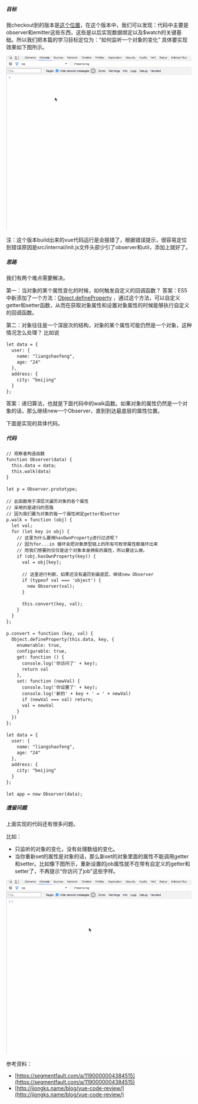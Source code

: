 ##### 目标
我checkout到的版本是[这个位置](https://github.com/vuejs/vue/tree/706c67d1d013577fdbfab258bca78557419cba7c)，在这个版本中，我们可以发现：代码中主要是observer和emitter这些东西，这些是以后实现数据绑定以及$watch的关键基础。所以我们把本篇的学习目标定位为：“如何监听一个对象的变化” 具体要实现效果如下图所示。

![](/static/images/article/4/demo1.gif)

注：这个版本build出来的vue代码运行是会报错了，根据错误提示，很容易定位到错误原因是src/internal/init.js文件头部少引了observer和util，添加上就好了。

##### 思路
我们有两个难点需要解决。

第一：当对象的某个属性变化的时候，如何触发自定义的回调函数？
答案：ES5中新添加了一个方法：[Object.defineProperty](https://developer.mozilla.org/en-US/docs/Web/JavaScript/Reference/Global_Objects/Object/defineProperty) ，通过这个方法，可以自定义getter和setter函数，从而在获取对象属性和设置对象属性的时候能够执行自定义的回调函数。

第二：对象往往是一个深层次的结构，对象的某个属性可能仍然是一个对象，这种情况怎么处理？
比如说
```
let data = {
  user: {
    name: "liangshaofeng",
    age: "24"
  },
  address: {
    city: "beijing"
  }
};
```
答案：递归算法，也就是下面代码中的walk函数。如果对象的属性仍然是一个对象的话，那么继续new一个Observer，直到到达最底层的属性位置。

下面是实现的具体代码。

##### 代码
```
// 观察者构造函数
function Observer(data) {
  this.data = data;
  this.walk(data)
}

let p = Observer.prototype;

// 此函数用于深层次遍历对象的各个属性
// 采用的是递归的思路
// 因为我们要为对象的每一个属性绑定getter和setter
p.walk = function (obj) {
  let val;
  for (let key in obj) {
    // 这里为什么要用hasOwnProperty进行过滤呢？
    // 因为for...in 循环会把对象原型链上的所有可枚举属性都循环出来
    // 而我们想要的仅仅是这个对象本身拥有的属性，所以要这么做。
    if (obj.hasOwnProperty(key)) {
      val = obj[key];

      // 这里进行判断，如果还没有遍历到最底层，继续new Observer
      if (typeof val === 'object') {
        new Observer(val);
      }

      this.convert(key, val);
    }
  }
};

p.convert = function (key, val) {
  Object.defineProperty(this.data, key, {
    enumerable: true,
    configurable: true,
    get: function () {
      console.log('你访问了' + key);
      return val
    },
    set: function (newVal) {
      console.log('你设置了' + key);
      console.log('新的' + key + ' = ' + newVal)
      if (newVal === val) return;
      val = newVal
    }
  })
};

let data = {
  user: {
    name: "liangshaofeng",
    age: "24"
  },
  address: {
    city: "beijing"
  }
};

let app = new Observer(data);
```
##### 遗留问题
上面实现的代码还有很多问题。

比如：

- 只监听的对象的变化，没有处理数组的变化。
- 当你重新set的属性是对象的话，那么新set的对象里面的属性不能调用getter和setter。比如像下图所示，重新设置的job属性就不在带有自定义的getter和setter了，不再提示“你访问了job"这些字样。

![](/static/images/article/4/bug1.gif)

参考资料：
- [https://segmentfault.com/a/1190000004384515](https://segmentfault.com/a/1190000004384515)
- [http://jiongks.name/blog/vue-code-review/](http://jiongks.name/blog/vue-code-review/)
